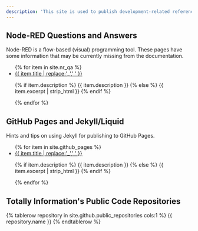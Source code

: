 ```yaml
---
description: 'This site is used to publish development-related reference information curated by Totally Information.'
---
```


## Node-RED Questions and Answers

Node-RED is a flow-based (visual) programming tool. These pages have some information that may be currently missing from the documentation.

<ul>
{% for item in site.nr_qa %}
  <li>
    <a href="{{ item.url }}">{{ item.title | replace:'_',' ' }}</a>
    <p>{% if item.description %}
        {{ item.description }}
    {% else %}
        {{ item.excerpt | strip_html }}
    {% endif %}</p>
  </li>
{% endfor %}
</ul>

## GitHub Pages and Jekyll/Liquid

Hints and tips on using Jekyll for publishing to GitHub Pages.

<ul>
{% for item in site.github_pages %}
  <li>
    <a href="{{ item.url }}">{{ item.title | replace:'_',' ' }}</a>
    <p>{% if item.description %}
        {{ item.description }}
    {% else %}
        {{ item.excerpt | strip_html }}
    {% endif %}</p>
  </li>
{% endfor %}
</ul>

## Totally Information's Public Code Repositories

<table>
    {% tablerow repository in site.github.public_repositories cols:1 %}
        <a hre="{{ repository.html_url }}">{{ repository.name }}</a>
    {% endtablerow %}
</table>

<!--
<div style="border:1px solid silver">
  <p>Do we get all the page variables for this page which uses the "Default" template? Nope.</p>
  &times; {{ page.author | default: 'should be `author`'}} <br>
  &times; {{ page.handle | default: 'should be `handle`' }} <br>
  &#10004; {{ page.id | default: 'should be `id`' }} <br>
  &times; {{ page.published_at | default: 'should be `published_at`' }} <br>
  &times; {{ page.template_suffix | default: 'should be `template_suffix`' }} <br>
  &times; {{ page.title | default: 'should be `title`' }} <br>
  &#10004; {{ page.url | default: 'should be `url`' }}
  &times; 'page.borderColor2': --{{ page.borderColor2 }}--<br>
  &#10004; 'page.comments': --{{ page.comments }}--<br>
  &#10004; 'page.layout': --{{ page.layout }}--<br>
  &#10004; 'page.type': --{{ page.type }}--<br>
  <p>Local assigned variables? Yes.</p>
  &#10004; 'borderColor': --{{ borderColor }}--<br>
</div>
-->
